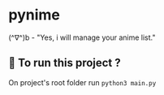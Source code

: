 # pynime

(^∇^)b - "Yes, i will manage your anime list."

## :runner: To run this project ?

On project's root folder run `python3 main.py`